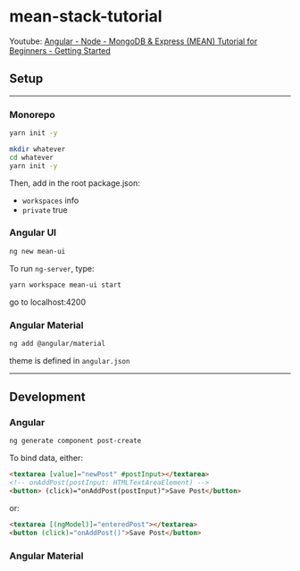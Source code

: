 # mean-stack-tutorial

Youtube: [Angular - Node - MongoDB & Express (MEAN) Tutorial for Beginners - Getting Started](https://youtu.be/1tRLveSyNz8)

## Setup

---

### Monorepo

```bash
yarn init -y

mkdir whatever
cd whatever
yarn init -y
```

Then, add in the root package.json:
- `workspaces` info
- `private` true

### Angular UI

```bash
ng new mean-ui
```

To run `ng-server`, type:

```bash
yarn workspace mean-ui start
```

go to localhost:4200

### Angular Material

```bash
ng add @angular/material
```

theme is defined in `angular.json`

---

## Development

### Angular

```bash
ng generate component post-create
```

To bind data, either:

```html
<textarea [value]="newPost" #postInput></textarea>
<!-- onAddPost(postInput: HTMLTextAreaElement) -->
<button> (click)="onAddPost(postInput)">Save Post</button>
```

or:

```html
<textarea [(ngModel)]="enteredPost"></textarea>
<button (click)="onAddPost()">Save Post</button>
```

### Angular Material